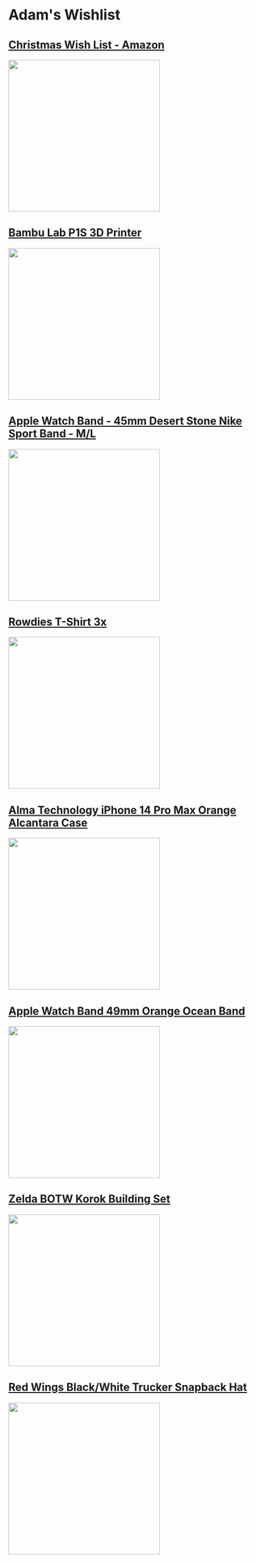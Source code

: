 # Adam's Wishlist

## [Christmas Wish List - Amazon](https://www.amazon.com/hz/wishlist/ls/1Z111KEMHITZQ?ref_=wl_share)
<img src="https://github.com/AALMA/wishlist/assets/5289607/27a6ebea-bc4f-454e-9af4-f9d0735edf04" width="300px"/>

## [Bambu Lab P1S 3D Printer](https://us.store.bambulab.com/products/p1s?variant=41502298800264)
<img src="https://github.com/AALMA/wishlist/assets/5289607/9d24a808-bab2-483c-b125-cb204c79fc22" width="300px"/>

## [Apple Watch Band - 45mm Desert Stone Nike Sport Band - M/L](https://www.apple.com/shop/product/MUUQ3AM/A/41mm-desert-stone-nike-sport-band-s-m?fnode=aed61a71b9175f533b85e3fdd00e0e4badba1b8404588d6137811ef4f028e79d37926107c0149cb9fc3fa801e1db58bf32b1540fb5fb0ed337d835b52f06085591faa2e3859e2b2e98dc1ac25334ab3f)
<img src="https://github.com/AALMA/wishlist/assets/5289607/c69d2a15-df1b-40f3-96a7-c816e61fe067" width="300px"/>


## [Rowdies T-Shirt 3x](https://thebayrepublic.com/collections/rowdies/products/rowdies-mens-green-1975-oval-sport-design-sweden-t-shirt?variant=43503867265187)
<img src="https://github.com/AALMA/wishlist/assets/5289607/7f2f6502-2977-45e0-9dd2-94edd89382f2" width="300px"/>

## [Alma Technology iPhone 14 Pro Max Orange Alcantara Case](https://almatechnology.net/products/alcantara-iphone-case-orange?variant=46875170963687)
<img src="https://github.com/AALMA/wishlist/assets/5289607/4e0a493b-ba8e-4779-aa0c-3fed6000eff5" width="300px"/>

## [Apple Watch Band 49mm Orange Ocean Band](https://www.apple.com/shop/product/MT653AM/A/49mm-orange-ocean-band?fnode=fbd6962050c017658151e54330b69126babbebc8f01d5cb13540d93d5198622a3651961ecbd9b972cc2bb3d89508082b6d5ddb8e361b7541072e51b26a72c1212d824307fdfd2b350200901422f44db3)
<img src="https://github.com/AALMA/wishlist/assets/5289607/67eef388-ce68-4437-8f65-389c8926ab55z" width="300px"/>

## [Zelda BOTW Korok Building Set](https://www.amazon.com/dp/B0BWMZVTGL/?coliid=I1HPJU5F7DDDLF&colid=MOI14RZ9PSFZ&psc=1&ref_=list_c_wl_lv_ov_lig_dp_it)
<img src="https://github.com/AALMA/wishlist/assets/5289607/d4f279eb-ef19-48b4-99c3-271e2b3ae07b" width="300px"/>

## [Red Wings Black/White Trucker Snapback Hat](https://shop.nhl.com/detroit-red-wings/mens-detroit-red-wings-fanatics-branded-black/white-authentic-pro-rinkside-adjustable-trucker-snapback-hat/t-36261794+p-477064477292+z-8-3001151966?_ref=p-DLP:m-GRID:i-r13c1:po-40)
<img src="https://github.com/AALMA/wishlist/assets/5289607/996adef3-7d27-4672-b399-9a9cab1a39dd" width="300px"/>
